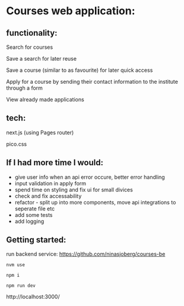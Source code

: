 # Courses web application:

## functionality:

Search for courses

Save a search for later reuse

Save a course (similar to as favourite) for later quick access

Apply for a course by sending their contact information to the institute through a form

View already made applications

## tech:

next.js (using Pages router)

pico.css

## If I had more time I would:

- give user info when an api error occure, better error handling
- input validation in apply form
- spend time on styling and fix ui for small divices
- check and fix accessability
- refactor - split up into more components, move api integrations to seperate file etc
- add some tests
- add logging

## Getting started:

run backend service: https://github.com/ninasjoberg/courses-be

`nvm use`

`npm i`

`npm run dev`

http://localhost:3000/
